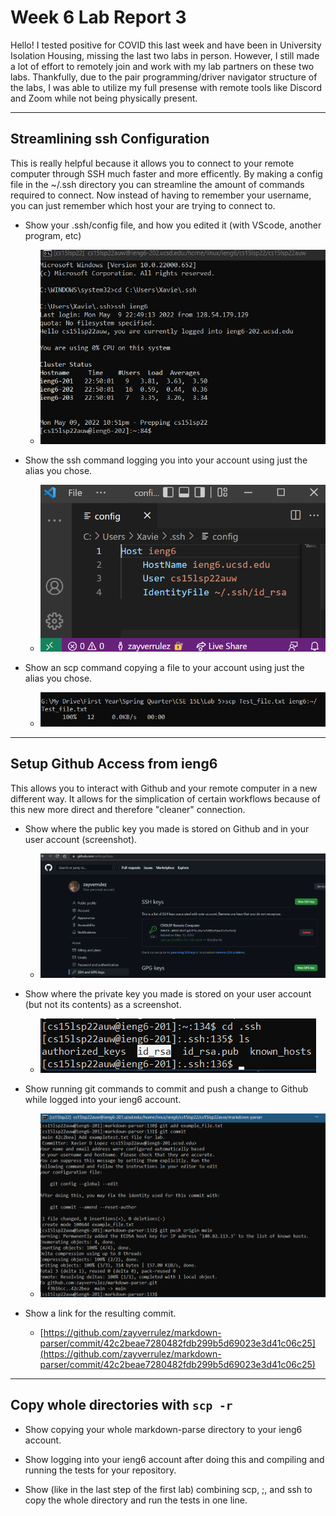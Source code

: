 # Week 6 Lab Report 3

Hello! I tested positive for COVID this last week and have been in University Isolation Housing, missing the last two labs in person. However, I still made a lot of effort to remotely join and work with my lab partners on these two labs. Thankfully, due to the pair programming/driver navigator structure of the labs, I was able to utilize my full presense with remote tools like Discord and Zoom while not being physically present.

---

## Streamlining ssh Configuration

 This is really helpful because it allows you to connect to your remote computer through SSH much faster and more efficently. By making a config file in the ~/.ssh directory you can streamline the amount of commands required to connect. Now instead of having to remember your username, you can just remember which host your are trying to connect to.

* Show your .ssh/config file, and how you edited it (with VScode, another program, etc)

    * ![Picture 1.1](lab-report-3-photos\Screenshot_1.png)
* Show the ssh command logging you into your account using just the alias you chose.

    * ![Picture 1.2](lab-report-3-photos\Screenshot_3.png)
* Show an scp command copying a file to your account using just the alias you chose.

    * ![Picture 1.3](lab-report-3-photos\Screenshot_4.png)

---

## Setup Github Access from ieng6

This allows you to interact with Github and your remote computer in a new different way. It allows for the simplication of certain workflows because of this new more direct and therefore "cleaner" connection.

* Show where the public key you made is stored on Github and in your user account (screenshot).

    * ![Picture 2.1](lab-report-3-photos\Screenshot_16.png)

* Show where the private key you made is stored on your user account (but not its contents) as a screenshot.

    * ![Picture 2.2](lab-report-3-photos\Screenshot_15.png)

* Show running git commands to commit and push a change to Github while logged into your ieng6 account.

    * ![Picture 2.3.2](lab-report-3-photos\Screenshot_14.png)

* Show a link for the resulting commit.

    * [https://github.com/zayverrulez/markdown-parser/commit/42c2beae7280482fdb299b5d69023e3d41c06c25](https://github.com/zayverrulez/markdown-parser/commit/42c2beae7280482fdb299b5d69023e3d41c06c25)


---

## Copy whole directories with ```scp -r```

* Show copying your whole markdown-parse directory to your ieng6 account.

* Show logging into your ieng6 account after doing this and compiling
and running the tests for your repository.

* Show (like in the last step of the first lab) combining scp, ;, and ssh to copy the whole directory and run the tests in one line.
